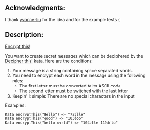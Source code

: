 ## Acknowledgments:
I thank [yvonne-liu](https://www.codewars.com/users/yvonne-liu) for the idea and for the example tests :)

## Description:
[Encrypt this!](https://www.codewars.com/kata/5848565e273af816fb000449/train/java)

You want to create secret messages which can be deciphered by the [Decipher this!](https://www.codewars.com/kata/decipher-this) kata. Here are the conditions:

1. Your message is a string containing space separated words.
2. You need to encrypt each word in the message using the following rules:
	* The first letter must be converted to its ASCII code.
	* The second letter must be switched with the last letter
3. Keepin' it simple: There are no special characters in the input.

Examples:

```
Kata.encryptThis("Hello") => "72olle"
Kata.encryptThis("good") => "103doo"
Kata.encryptThis("hello world") => "104olle 119drlo"